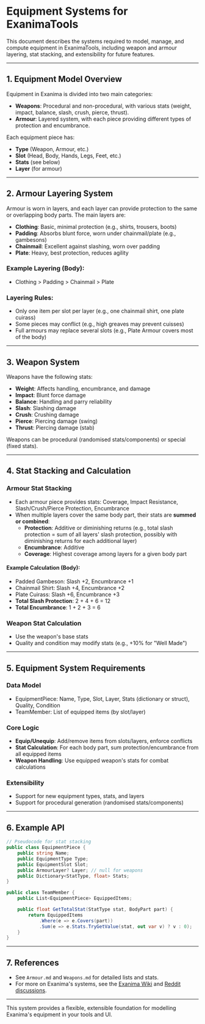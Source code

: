 # Equipment Systems for ExanimaTools

This document describes the systems required to model, manage, and compute equipment in ExanimaTools, including weapon and armour layering, stat stacking, and extensibility for future features.

---

## 1. Equipment Model Overview

Equipment in Exanima is divided into two main categories:
- **Weapons**: Procedural and non-procedural, with various stats (weight, impact, balance, slash, crush, pierce, thrust).
- **Armour**: Layered system, with each piece providing different types of protection and encumbrance.

Each equipment piece has:
- **Type** (Weapon, Armour, etc.)
- **Slot** (Head, Body, Hands, Legs, Feet, etc.)
- **Stats** (see below)
- **Layer** (for armour)

---

## 2. Armour Layering System

Armour is worn in layers, and each layer can provide protection to the same or overlapping body parts. The main layers are:
- **Clothing**: Basic, minimal protection (e.g., shirts, trousers, boots)
- **Padding**: Absorbs blunt force, worn under chainmail/plate (e.g., gambesons)
- **Chainmail**: Excellent against slashing, worn over padding
- **Plate**: Heavy, best protection, reduces agility

### Example Layering (Body):
- Clothing > Padding > Chainmail > Plate

### Layering Rules:
- Only one item per slot per layer (e.g., one chainmail shirt, one plate cuirass)
- Some pieces may conflict (e.g., high greaves may prevent cuisses)
- Full armours may replace several slots (e.g., Plate Armour covers most of the body)

---

## 3. Weapon System

Weapons have the following stats:
- **Weight**: Affects handling, encumbrance, and damage
- **Impact**: Blunt force damage
- **Balance**: Handling and parry reliability
- **Slash**: Slashing damage
- **Crush**: Crushing damage
- **Pierce**: Piercing damage (swing)
- **Thrust**: Piercing damage (stab)

Weapons can be procedural (randomised stats/components) or special (fixed stats).

---

## 4. Stat Stacking and Calculation

### Armour Stat Stacking
- Each armour piece provides stats: Coverage, Impact Resistance, Slash/Crush/Pierce Protection, Encumbrance
- When multiple layers cover the same body part, their stats are **summed or combined**:
  - **Protection**: Additive or diminishing returns (e.g., total slash protection = sum of all layers' slash protection, possibly with diminishing returns for each additional layer)
  - **Encumbrance**: Additive
  - **Coverage**: Highest coverage among layers for a given body part

#### Example Calculation (Body):
- Padded Gambeson: Slash +2, Encumbrance +1
- Chainmail Shirt: Slash +4, Encumbrance +2
- Plate Cuirass: Slash +6, Encumbrance +3
- **Total Slash Protection**: 2 + 4 + 6 = 12
- **Total Encumbrance**: 1 + 2 + 3 = 6

### Weapon Stat Calculation
- Use the weapon's base stats
- Quality and condition may modify stats (e.g., +10% for "Well Made")

---

## 5. Equipment System Requirements

### Data Model
- EquipmentPiece: Name, Type, Slot, Layer, Stats (dictionary or struct), Quality, Condition
- TeamMember: List of equipped items (by slot/layer)

### Core Logic
- **Equip/Unequip**: Add/remove items from slots/layers, enforce conflicts
- **Stat Calculation**: For each body part, sum protection/encumbrance from all equipped items
- **Weapon Handling**: Use equipped weapon's stats for combat calculations

### Extensibility
- Support for new equipment types, stats, and layers
- Support for procedural generation (randomised stats/components)

---

## 6. Example API

```csharp
// Pseudocode for stat stacking
public class EquipmentPiece {
    public string Name;
    public EquipmentType Type;
    public EquipmentSlot Slot;
    public ArmourLayer? Layer; // null for weapons
    public Dictionary<StatType, float> Stats;
}

public class TeamMember {
    public List<EquipmentPiece> EquippedItems;

    public float GetTotalStat(StatType stat, BodyPart part) {
        return EquippedItems
            .Where(e => e.Covers(part))
            .Sum(e => e.Stats.TryGetValue(stat, out var v) ? v : 0);
    }
}
```

---

## 7. References
- See `Armour.md` and `Weapons.md` for detailed lists and stats.
- For more on Exanima's systems, see the [Exanima Wiki](https://exanima.fandom.com/wiki/Exanima_Wiki) and [Reddit discussions](https://www.reddit.com/r/Exanima/).

---

This system provides a flexible, extensible foundation for modelling Exanima's equipment in your tools and UI.
